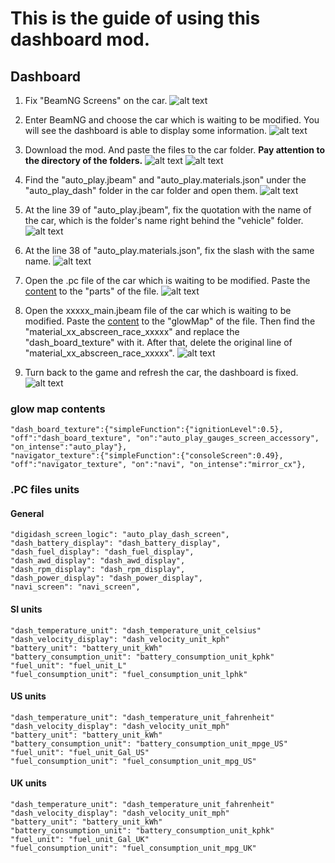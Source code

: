 
# This is the guide of using this dashboard mod. 

## Dashboard

 1. Fix "BeamNG Screens" on the car.
    ![alt text](img/dash_am.png)

 2. Enter BeamNG and choose the car which is waiting to be modified.
    You will see the dashboard is able to display some information.
    ![alt text](img/example_bng.png)

 3. Download the mod. And paste the files to the car folder.
    __Pay attention to the directory of the folders.__
    ![alt text](img/file_1.png)
    ![alt text](img/file_2.png)

 4. Find the "auto_play.jbeam" and "auto_play.materials.json" under the "auto_play_dash" folder in the car folder and open them.
    ![alt text](img/file_3.png)

 5. At the line 39 of "auto_play.jbeam", fix the quotation with the name of the car, which is the folder's name right behind the "vehicle" folder.
    ![alt text](img/file_4.png)

 6. At the line 38 of "auto_play.materials.json", fix the slash with the same name.
    ![alt text](img/file_5.png)

 7. Open the .pc file of the car which is waiting to be modified. Paste the [content](#general) to the "parts" of the file.
    ![alt text](img/file_6.png)

 7. Open the xxxxx_main.jbeam file of the car which is waiting to be modified. Paste the [content](#glow-map-contents) to the "glowMap" of the file. Then find the "material_xx_abscreen_race_xxxxx" and replace the "dash_board_texture" with it. After that, delete the original line of "material_xx_abscreen_race_xxxxx".
    ![alt text](img/file_7.png)

 8. Turn back to the game and refresh the car, the dashboard is fixed.
    ![alt text](img/finished_bng.png)

### glow map contents

```
"dash_board_texture":{"simpleFunction":{"ignitionLevel":0.5}, "off":"dash_board_texture", "on":"auto_play_gauges_screen_accessory", "on_intense":"auto_play"},
"navigator_texture":{"simpleFunction":{"consoleScreen":0.49}, "off":"navigator_texture", "on":"navi", "on_intense":"mirror_cx"},
```

### .PC files units

#### General

````
"digidash_screen_logic": "auto_play_dash_screen",
"dash_battery_display": "dash_battery_display",
"dash_fuel_display": "dash_fuel_display",
"dash_awd_display": "dash_awd_display",
"dash_rpm_display": "dash_rpm_display",
"dash_power_display": "dash_power_display",
"navi_screen": "navi_screen",
````

#### SI units

```
"dash_temperature_unit": "dash_temperature_unit_celsius"
"dash_velocity_display": "dash_velocity_unit_kph"
"battery_unit": "battery_unit_kWh"
"battery_consumption_unit": "battery_consumption_unit_kphk"
"fuel_unit": "fuel_unit_L"
"fuel_consumption_unit": "fuel_consumption_unit_lphk"
```

#### US units

```
"dash_temperature_unit": "dash_temperature_unit_fahrenheit"
"dash_velocity_display": "dash_velocity_unit_mph"
"battery_unit": "battery_unit_kWh"
"battery_consumption_unit": "battery_consumption_unit_mpge_US"
"fuel_unit": "fuel_unit_Gal_US"
"fuel_consumption_unit": "fuel_consumption_unit_mpg_US"
```

#### UK units

```
"dash_temperature_unit": "dash_temperature_unit_fahrenheit"
"dash_velocity_display": "dash_velocity_unit_mph"
"battery_unit": "battery_unit_kWh"
"battery_consumption_unit": "battery_consumption_unit_kphk"
"fuel_unit": "fuel_unit_Gal_UK"
"fuel_consumption_unit": "fuel_consumption_unit_mpg_UK"
```